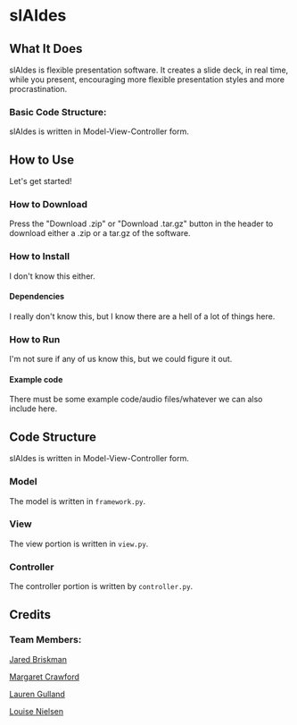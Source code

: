 # slAIdes

## What It Does
slAIdes is flexible presentation software. It creates a slide deck, in real time, while you present, encouraging more flexible presentation styles and more procrastination.

### Basic Code Structure:
slAIdes is written in Model-View-Controller form.


## How to Use
Let's get started!

### How to Download
Press the "Download .zip" or "Download .tar.gz" button in the header to download either a .zip  or a tar.gz of the software.

### How to Install
I don't know this either.

#### Dependencies
I really don't know this, but I know there are a hell of a lot of things here.


### How to Run
I'm not sure if any of us know this, but we could figure it out.

#### Example code
There must be some example code/audio files/whatever we can also include here.

## Code Structure
slAIdes is written in Model-View-Controller form.

### Model
The model is written in `framework.py`. 

### View
The view portion is written in `view.py`.

### Controller
The controller portion is written by `controller.py`.

## Credits

### Team Members:

[Jared Briskman](https://github.com/jaredbriskman "Jared's Github profile")

[Margaret Crawford](https://github.com/Margaretmcrawf "Margo's Github profile")

[Lauren Gulland](https://github.com/laurengulland "Lauren's Github profile")

[Louise Nielsen](https://github.com/nielsenlouise "Louise's Github profile")
